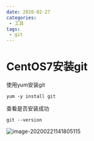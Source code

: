 ```yaml
---
date: 2020-02-27
categories: 
 - 工具
tags: 
 - git
---
```

# CentOS7安装git

使用yum安装git

```shell
yum -y install git
```

查看是否安装成功

```shell
git --version
```

![image-20200221141805115](E:/%E6%88%91%E7%9A%84%E5%9D%9A%E6%9E%9C%E4%BA%91/OneDrive/%E5%AD%A6%E4%B9%A0/%E7%AC%94%E8%AE%B0/%E5%9B%BE%E7%89%87/note_images/image-20200221141805115.png)

